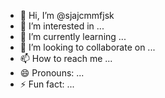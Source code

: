 - 👋 Hi, I’m @sjajcmmfjsk
- 👀 I’m interested in ...
- 🌱 I’m currently learning ...
- 💞️ I’m looking to collaborate on ...
- 📫 How to reach me ...
- 😄 Pronouns: ...
- ⚡ Fun fact: ...

<!---
sjajcmmfjsk/sjajcmmfjsk is a ✨ special ✨ repository because its `README.md` (this file) appears on your GitHub profile.
You can click the Preview link to take a look at your changes.
--->
